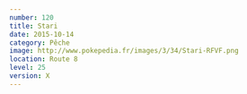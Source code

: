 ```yaml
---
number: 120
title: Stari
date: 2015-10-14
category: Pêche
image: http://www.pokepedia.fr/images/3/34/Stari-RFVF.png
location: Route 8
level: 25
version: X
---
```

